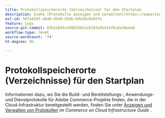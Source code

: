 ```yaml
---
title: Protokollspeicherorte (Verzeichnisse) für den Startplan
description: Siehe [Protokolle anzeigen und verwalten](https://experienceleague.adobe.com/docs/commerce-cloud-service/user-guide/develop/test/log-locations.html) im *Commerce on Cloud Infrastructure Guide*, um zu erfahren, wo Sie Build- und Bereitstellungs-, Anwendungs- und Service-Protokolle für Ihr Projekt finden.
exl-id: 567a4293-4640-45d9-93db-b9d36c0a95fe
feature: Logs
source-git-commit: 83b21845cd306336e1cb193a9541478c8a38eea8
workflow-type: tm+mt
source-wordcount: '74'
ht-degree: 0%

---
```


# Protokollspeicherorte (Verzeichnisse) für den Startplan

Informationen dazu, wo Sie die Build- und Bereitstellungs-, Anwendungs- und Dienstprotokolle für Adobe Commerce-Projekte finden, die in der Cloud-Infrastruktur bereitgestellt werden, finden Sie unter [Anzeigen und Verwalten von Protokollen](https://experienceleague.adobe.com/docs/commerce-cloud-service/user-guide/develop/test/log-locations.html) im *Commerce on Cloud Infrastructure Guide* .
